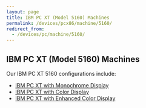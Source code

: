 ```yaml
---
layout: page
title: IBM PC XT (Model 5160) Machines
permalink: /devices/pcx86/machine/5160/
redirect_from:
  - /devices/pc/machine/5160/
---
```


IBM PC XT (Model 5160) Machines
---

Our IBM PC XT 5160 configurations include:

* [IBM PC XT with Monochrome Display](/devices/pcx86/machine/5160/mda/)
* [IBM PC XT with Color Display](/devices/pcx86/machine/5160/cga/)
* [IBM PC XT with Enhanced Color Display](/devices/pcx86/machine/5160/ega/)
